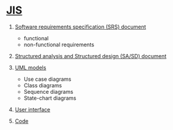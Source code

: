 # [JIS](https://github.com/Sushreesatarupa/JIS/blob/main/SE%20LAB%20PROJECT%204.pdf)


1. [Software requirements specification (SRS) document](https://github.com/Sushreesatarupa/JIS/blob/main/SRS-JIS.pdf)
    - functional
    - non-functional requirements
2. [Structured analysis and Structured design (SA/SD) document](https://github.com/Sushreesatarupa/JIS/blob/main/SASD-JIS.pdf)
3. [UML models](https://github.com/Sushreesatarupa/JIS/blob/main/UML%20-%20JIS.pdf)
  
    - Use case diagrams
    - Class diagrams
    - Sequence diagrams
    - State-chart diagrams
4. [User interface ]()
5. [Code](https://github.com/Sushreesatarupa/JIS/blob/main/JIS%20project.cpp)
